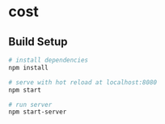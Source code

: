 # cost

## Build Setup

``` bash
# install dependencies
npm install

# serve with hot reload at localhost:8080
npm start

# run server
npm start-server


```

